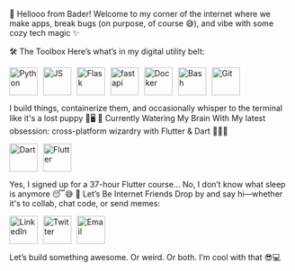 👋 Hellooo from Bader!
Welcome to my corner of the internet where we make apps, break bugs (on purpose, of course 😅), and vibe with some cozy tech magic ✨

🛠️ The Toolbox
Here’s what’s in my digital utility belt:

<p style="display: flex; gap: 10px;"> <img src="https://skillicons.dev/icons?i=python" alt="Python" width="50"/> <img src="https://skillicons.dev/icons?i=javascript" alt="JS" width="50"/> <img src="https://skillicons.dev/icons?i=flask" alt="Flask" width="50"/> <img src="https://skillicons.dev/icons?i=fastapi" alt="fastapi" width="50"/> <img src="https://skillicons.dev/icons?i=docker" alt="Docker" width="50"/> <img src="https://skillicons.dev/icons?i=bash" alt="Bash" width="50"/> <img src="https://skillicons.dev/icons?i=git" alt="Git" width="50"/> </p> I build things, containerize them, and occasionally whisper to the terminal like it's a lost puppy 🐶🖥️
🌱 Currently Watering My Brain With
My latest obsession: cross-platform wizardry with Flutter & Dart 🧙‍♂️💙

<p style="display: flex; gap: 10px;"> <img src="https://skillicons.dev/icons?i=dart" alt="Dart" width="50"/> <img src="https://skillicons.dev/icons?i=flutter" alt="Flutter" width="50"/> </p> Yes, I signed up for a 37-hour Flutter course... No, I don’t know what sleep is anymore 😴😅
🤝 Let’s Be Internet Friends
Drop by and say hi—whether it's to collab, chat code, or send memes:

<p style="display: flex; gap: 10px;"> <a href="https://www.linkedin.com/in/bader-saadou-salissou-b269781a2/"> <img src="https://skillicons.dev/icons?i=linkedin" alt="LinkedIn" width="50"/> </a> <a href="https://x.com/Baderdv4/photo"> <img src="https://skillicons.dev/icons?i=twitter" alt="Twitter" width="50"/> </a> <a href="mailto:awesomebss39@gmail.com"> <img src="https://skillicons.dev/icons?i=gmail" alt="Email" width="50"/> </a> </p>
Let’s build something awesome. Or weird. Or both. I’m cool with that 😎💻
